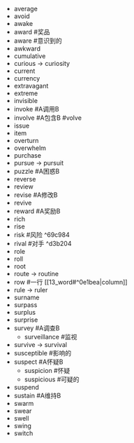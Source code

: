 * average
* avoid
* awake
* award #奖品
* aware #意识到的
* awkward
* cumulative
* curious  -> curiosity
* current
* currency
* extravagant
* extreme
* invisible
* invoke #A调用B
* involve #A包含B #volve
* issue
* item
* overturn
* overwhelm
* purchase
* pursue   -> pursuit
* puzzle #A困惑B
* reverse
* review
* revise #A修改B
* revive
* reward #A奖励B
* rich
* rise
* risk #风险 ^69c984
* rival #对手 ^d3b204
* role
* roll
* root
* route    -> routine
* row #一行 [[13_word#^0e1bea|column]]
* rule     -> ruler
* surname
* surpass
* surplus
* surprise
* survey #A调查B
	* surveillance #监视
* survive  -> survival
* susceptible #影响的
* suspect #A怀疑B
	* suspicion #怀疑
	* suspicious #可疑的
* suspend
* sustain #A维持B
* swarm
* swear
* swell
* swing
* switch